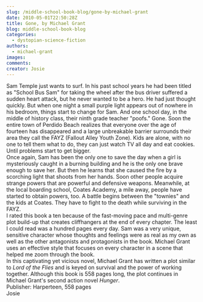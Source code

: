 ```yaml
---
slug: /middle-school-book-blog/gone-by-michael-grant
date: 2010-05-01T22:50:28Z
title: Gone, by Michael Grant
blog: middle-school-book-blog
categories:
  - dystopian-science-fiction
authors:
  - michael-grant
images:
comments:
creator: Josie
---
```


 Sam Temple just wants to surf.  In his past school years he had been titled as "School Bus Sam" for taking the wheel after the bus driver suffered a sudden heart attack, but he never wanted to be a hero.  He had just thought quickly.  But when one night a small purple light appears out of nowhere in his bedroom, things start to change for Sam.  And one school day, in the middle of history class, their ninth grade teacher "poofs."  Gone.  Soon the entire town of Perdido Beach realizes that everyone over the age of fourteen has disappeared and a large unbreakable barrier surrounds their area they call the FAYZ (Fallout Alley Youth Zone).  Kids are alone, with no one to tell them what to do, they can just watch TV all day and eat cookies.  Until problems start to get bigger.<br />Once again, Sam has been the only one to save the day when a girl is mysteriously caught in a burning building and he is the only one brave enough to save her.  But then he learns that she caused the fire by a scorching light that shoots from her hands.  Soon other people acquire strange powers that are powerful and defensive weapons.  Meanwhile, at the local boarding school, Coates Academy, a mile away, people have started to obtain powers, too.  A battle begins between the "townies" and the kids at Coates.  They have to fight to the death while surviving in the FAYZ.<br />I rated this book a ten because of the fast-moving pace and multi-genre plot build-up that creates cliffhangers at the end of every chapter.  The least I could read was a hundred pages every day.  Sam was a very unique, sensitive character whose thoughts and feelings were as real as my own as well as the other antagonists and protagonists in the book.  Michael Grant uses an effective style that focuses on every character in a scene that helped me zoom through the book.<br />In this captivating yet vicious novel, Michael Grant has written a plot similar to <em>Lord of the Flies</em> and is keyed on survival and the power of working together.  Although this book is 558 pages long, the plot continues in Michael Grant's second action novel <em>Hunger</em>.<br />Publisher:  Harperteen, 558 pages<br />Josie<br />
